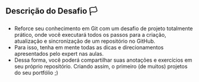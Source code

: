 ## Descrição do Desafio :white_flag:

- Reforce seu conhecimento em Git com um desafio de projeto totalmente prático, onde você executará todos os passos para a criação, atualização e sincronização de um repositório no GitHub. 
- Para isso, tenha em mente todas as dicas e direcionamentos apresentados pelo expert nas aulas. 
- Dessa forma, você poderá compartilhar suas anotações e exercícios em seu próprio repositório. Criando assim, o primeiro (de muitos) projetos do seu portfólio ;)